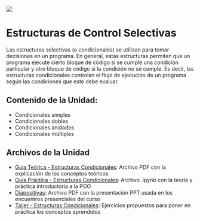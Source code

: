 <p><img src="https://raw.githubusercontent.com/carlosmera20/Logica_y_Representacion_I/main/content/local/imgs/encabezado.png"></p>

# Estructuras de Control Selectivas
Las estructuras selectivas (o condicionales) se utilizan para tomar decisiones en un programa. En general, estas estructuras permiten que un programa ejecute cierto bloque de código si se cumple una condición particular y otro bloque de código si la condición no se cumple. Es decir, las estructuras condicionales controlan el flujo de ejecución de un programa según las condiciones que este debe evaluar.

## Contenido de la Unidad:
- Condicionales simples
- Condicionales dobles
- Condicionales anidados
- Condicionales múltiples

## Archivos de la Unidad
- <a href="Guía Teórica 03 - Estructuras Condicionales.pdf">Guía Teórica - Estructuras Condicionales</a>: Archivo PDF con la explicación de los conceptos teóricos
- <a href="Guía Práctica 03 - Condicionales.ipynb">Guía Práctica - Estructuras Condicionales</a>: Archivo .ipynb con la teoría y práctica introductoria a la POO
- <a href="Diapositivas - Estructuras Condicionales.pdf">Diapositivas</a>: Archivo PDF con la presentación PPT usada en los encuentros presenciales del curso
- <a href="Taller 3 - Estructuras Condicionales.pdf">Taller - Estructuras Condicionales</a>: Ejercicios propuestos para poner en práctica los conceptos aprendidos
